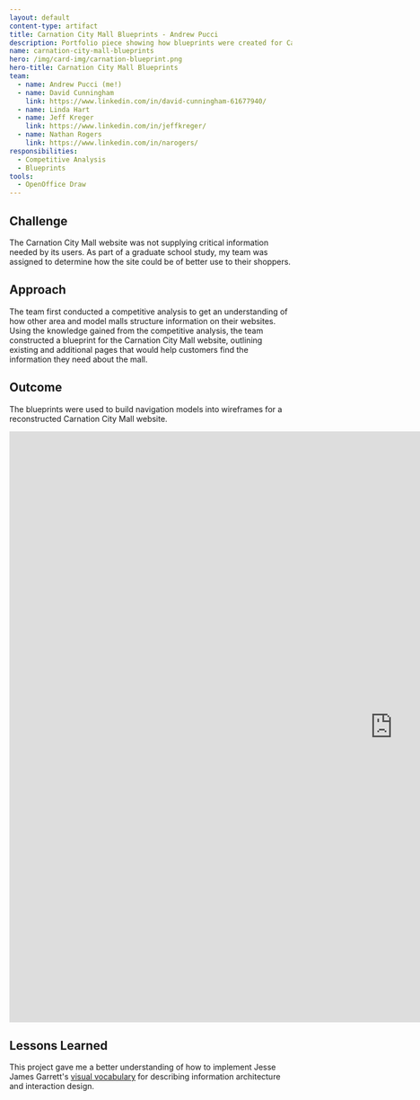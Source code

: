 ```yaml
---
layout: default
content-type: artifact
title: Carnation City Mall Blueprints - Andrew Pucci
description: Portfolio piece showing how blueprints were created for Carnation City Mall.
name: carnation-city-mall-blueprints
hero: /img/card-img/carnation-blueprint.png
hero-title: Carnation City Mall Blueprints
team:
  - name: Andrew Pucci (me!)
  - name: David Cunningham
    link: https://www.linkedin.com/in/david-cunningham-61677940/
  - name: Linda Hart
  - name: Jeff Kreger
    link: https://www.linkedin.com/in/jeffkreger/
  - name: Nathan Rogers
    link: https://www.linkedin.com/in/narogers/
responsibilities:
  - Competitive Analysis
  - Blueprints
tools:
  - OpenOffice Draw
---
```


## Challenge
The Carnation City Mall website was not supplying critical information needed by its users. As part of a graduate school  study, my team was assigned to determine how the site could be of better use to their shoppers.

## Approach
The team first conducted a competitive analysis to get an understanding of how other area and model malls structure information on their websites. Using the knowledge gained from the competitive analysis, the team constructed a blueprint for the Carnation City Mall website, outlining existing and additional pages that would help customers find the information they need about the mall.

## Outcome
The blueprints were used to build navigation models into wireframes for a reconstructed Carnation City Mall website.
<iframe src="https://docs.google.com/presentation/d/1dozqqSSYgg2DRtXlqsWifOQWcIqSQKXZsPMYR-oQ0YI/embed?start=true&loop=true&delayms=3000" frameborder="0" width="1365" height="1053" allowfullscreen="true" mozallowfullscreen="true" webkitallowfullscreen="true" title="Carnation City Mall website redesign presentation"></iframe>

## Lessons Learned
This project gave me a better understanding of how to implement Jesse James Garrett's [visual vocabulary](http://www.jjg.net/ia/visvocab/) for describing information architecture and interaction design.
